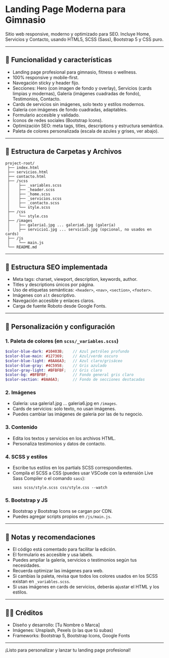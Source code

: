 # Landing Page Moderna para Gimnasio

Sitio web responsive, moderno y optimizado para SEO. Incluye Home, Servicios y Contacto, usando HTML5, SCSS (Sass), Bootstrap 5 y CSS puro.

---


## 🚀 Funcionalidad y características

- Landing page profesional para gimnasio, fitness o wellness.
- 100% responsive y mobile-first.
- Navegación sticky y header fijo.
- Secciones: Hero (con imagen de fondo y overlay), Servicios (cards limpias y modernas), Galería (imágenes cuadradas de fondo), Testimonios, Contacto.
- Cards de servicios sin imágenes, solo texto y estilos modernos.
- Galería con imágenes de fondo cuadradas, adaptables.
- Formulario accesible y validado.
- Íconos de redes sociales (Bootstrap Icons).
- Optimización SEO: meta tags, titles, descriptions y estructura semántica.
- Paleta de colores personalizada (escala de azules y grises, ver abajo).

---


## 📁 Estructura de Carpetas y Archivos

```
project-root/
 ├── index.html
 ├── servicios.html
 ├── contacto.html
 ├── /scss
 │    ├── _variables.scss
 │    ├── _header.scss
 │    ├── _home.scss
 │    ├── _servicios.scss
 │    ├── _contacto.scss
 │    └── style.scss
 ├── /css
 │    └── style.css
 ├── /images
 │    ├── galeria1.jpg ... galeria6.jpg (galería)
 │    ├── servicio1.jpg ... servicio5.jpg (opcional, no usados en cards)
 ├── /js
 │    └── main.js
 └── README.md
```

---


## 🔎 Estructura SEO implementada

- Meta tags: charset, viewport, description, keywords, author.
- Titles y descriptions únicos por página.
- Uso de etiquetas semánticas: `<header>`, `<nav>`, `<section>`, `<footer>`.
- Imágenes con `alt` descriptivo.
- Navegación accesible y enlaces claros.
- Carga de fuente Roboto desde Google Fonts.

---


## 🎨 Personalización y configuración

### 1. Paleta de colores (en `scss/_variables.scss`)

```scss
$color-blue-dark: #10403B;    // Azul petróleo profundo
$color-blue-main: #127369;    // Azul/verde oscuro
$color-blue-light: #8AA6A3;   // Azul claro/grisáceo
$color-blue-gray: #4C5958;    // Gris azulado
$color-gray-light: #BFBFBF;   // Gris claro
$color-bg: #BFBFBF;           // Fondo general gris claro
$color-section: #8AA6A3;      // Fondo de secciones destacadas
```

### 2. Imágenes
- Galería: usa galeria1.jpg ... galeria6.jpg en `/images`.
- Cards de servicios: solo texto, no usan imágenes.
- Puedes cambiar las imágenes de galería por las de tu negocio.

### 3. Contenido
- Edita los textos y servicios en los archivos HTML.
- Personaliza testimonios y datos de contacto.

### 4. SCSS y estilos
- Escribe tus estilos en los partials SCSS correspondientes.
- Compila el SCSS a CSS (puedes usar VSCode con la extensión Live Sass Compiler o el comando `sass`):
  ```
  sass scss/style.scss css/style.css --watch
  ```

### 5. Bootstrap y JS
- Bootstrap y Bootstrap Icons se cargan por CDN.
- Puedes agregar scripts propios en `/js/main.js`.

---


## 📝 Notas y recomendaciones

- El código está comentado para facilitar la edición.
- El formulario es accesible y usa labels.
- Puedes ampliar la galería, servicios o testimonios según tus necesidades.
- Recuerda optimizar las imágenes para web.
- Si cambias la paleta, revisa que todos los colores usados en los SCSS existan en `_variables.scss`.
- Si usas imágenes en cards de servicios, deberás ajustar el HTML y los estilos.

---


## 👨‍💻 Créditos

- Diseño y desarrollo: [Tu Nombre o Marca]
- Imágenes: Unsplash, Pexels (o las que tú subas)
- Frameworks: Bootstrap 5, Bootstrap Icons, Google Fonts

---

¡Listo para personalizar y lanzar tu landing page profesional!

